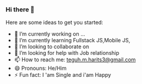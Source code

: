 ### Hi there 👋

<!--
**haritskoding/haritskoding** is a ✨ _special_ ✨ repository because its `README.md` (this file) appears on your GitHub profile.
-->

Here are some ideas to get you started:

- 🔭 I’m currently working on ...
- 🌱 I’m currently learning Fullstack JS,Mobile JS,
- 👯 I’m looking to collaborate on 
- 🤔 I’m looking for help with Job relationship
- 📫 How to reach me: teguh.m.harits3@gmail.com
- 😄 Pronouns: He/Him
- ⚡ Fun fact: I 'am Single and  i'am Happy

